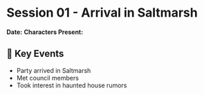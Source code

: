 # Session 01 - Arrival in Saltmarsh

**Date:** 
**Characters Present:** 

## 🧩 Key Events

- Party arrived in Saltmarsh
- Met council members
- Took interest in haunted house rumors